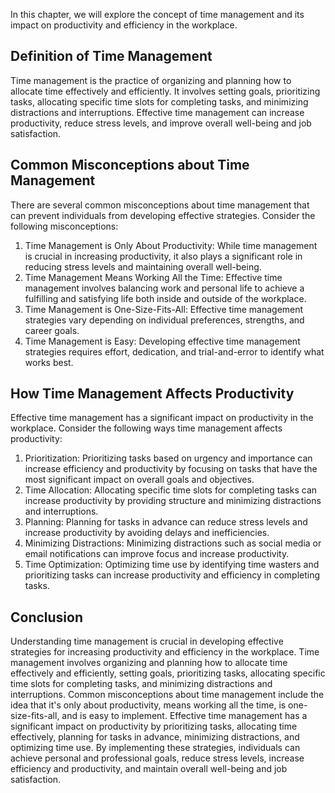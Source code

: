 
In this chapter, we will explore the concept of time management and its impact on productivity and efficiency in the workplace.

Definition of Time Management
-----------------------------

Time management is the practice of organizing and planning how to allocate time effectively and efficiently. It involves setting goals, prioritizing tasks, allocating specific time slots for completing tasks, and minimizing distractions and interruptions. Effective time management can increase productivity, reduce stress levels, and improve overall well-being and job satisfaction.

Common Misconceptions about Time Management
-------------------------------------------

There are several common misconceptions about time management that can prevent individuals from developing effective strategies. Consider the following misconceptions:

1. Time Management is Only About Productivity: While time management is crucial in increasing productivity, it also plays a significant role in reducing stress levels and maintaining overall well-being.
2. Time Management Means Working All the Time: Effective time management involves balancing work and personal life to achieve a fulfilling and satisfying life both inside and outside of the workplace.
3. Time Management is One-Size-Fits-All: Effective time management strategies vary depending on individual preferences, strengths, and career goals.
4. Time Management is Easy: Developing effective time management strategies requires effort, dedication, and trial-and-error to identify what works best.

How Time Management Affects Productivity
----------------------------------------

Effective time management has a significant impact on productivity in the workplace. Consider the following ways time management affects productivity:

1. Prioritization: Prioritizing tasks based on urgency and importance can increase efficiency and productivity by focusing on tasks that have the most significant impact on overall goals and objectives.
2. Time Allocation: Allocating specific time slots for completing tasks can increase productivity by providing structure and minimizing distractions and interruptions.
3. Planning: Planning for tasks in advance can reduce stress levels and increase productivity by avoiding delays and inefficiencies.
4. Minimizing Distractions: Minimizing distractions such as social media or email notifications can improve focus and increase productivity.
5. Time Optimization: Optimizing time use by identifying time wasters and prioritizing tasks can increase productivity and efficiency in completing tasks.

Conclusion
----------

Understanding time management is crucial in developing effective strategies for increasing productivity and efficiency in the workplace. Time management involves organizing and planning how to allocate time effectively and efficiently, setting goals, prioritizing tasks, allocating specific time slots for completing tasks, and minimizing distractions and interruptions. Common misconceptions about time management include the idea that it's only about productivity, means working all the time, is one-size-fits-all, and is easy to implement. Effective time management has a significant impact on productivity by prioritizing tasks, allocating time effectively, planning for tasks in advance, minimizing distractions, and optimizing time use. By implementing these strategies, individuals can achieve personal and professional goals, reduce stress levels, increase efficiency and productivity, and maintain overall well-being and job satisfaction.
